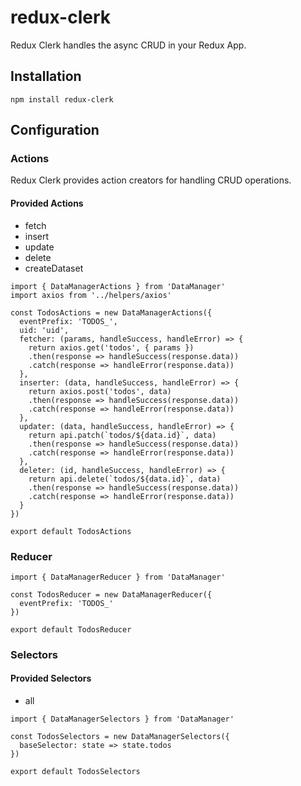 # redux-clerk

Redux Clerk handles the async CRUD in your Redux App.

## Installation

`npm install redux-clerk`

## Configuration

### Actions
Redux Clerk provides action creators for handling CRUD operations.

#### Provided Actions
* fetch
* insert
* update
* delete
* createDataset

```
import { DataManagerActions } from 'DataManager'
import axios from '../helpers/axios'

const TodosActions = new DataManagerActions({
  eventPrefix: 'TODOS_',
  uid: 'uid',
  fetcher: (params, handleSuccess, handleError) => {
    return axios.get('todos', { params })
    .then(response => handleSuccess(response.data))
    .catch(response => handleError(response.data))
  },
  inserter: (data, handleSuccess, handleError) => {
    return axios.post('todos', data)
    .then(response => handleSuccess(response.data))
    .catch(response => handleError(response.data))
  },
  updater: (data, handleSuccess, handleError) => {
    return api.patch(`todos/${data.id}`, data)
    .then(response => handleSuccess(response.data))
    .catch(response => handleError(response.data))
  },
  deleter: (id, handleSuccess, handleError) => {
    return api.delete(`todos/${data.id}`, data)
    .then(response => handleSuccess(response.data))
    .catch(response => handleError(response.data))
  }
})

export default TodosActions
```

### Reducer

```
import { DataManagerReducer } from 'DataManager'

const TodosReducer = new DataManagerReducer({
  eventPrefix: 'TODOS_'
})

export default TodosReducer
```

### Selectors

#### Provided Selectors
* all

```
import { DataManagerSelectors } from 'DataManager'

const TodosSelectors = new DataManagerSelectors({
  baseSelector: state => state.todos
})

export default TodosSelectors
```
